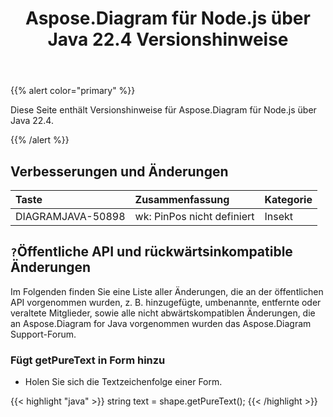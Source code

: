 ﻿---
title: Aspose.Diagram für Node.js über Java 22.4 Versionshinweise
type: docs
weight: 25
url: /de/java/aspose-diagram-for-node-js-via-java-22-4-release-notes/
---
{{% alert color="primary" %}}

Diese Seite enthält Versionshinweise für Aspose.Diagram für Node.js über Java 22.4.

{{% /alert %}}
## **Verbesserungen und Änderungen**  ##

|**Taste**|**Zusammenfassung**|**Kategorie**|
|:- |:- |:- |
|DIAGRAMJAVA-50898|wk: PinPos nicht definiert|Insekt|

## `?`**Öffentliche API und rückwärtsinkompatible Änderungen**
Im Folgenden finden Sie eine Liste aller Änderungen, die an der öffentlichen API vorgenommen wurden, z. B. hinzugefügte, umbenannte, entfernte oder veraltete Mitglieder, sowie alle nicht abwärtskompatiblen Änderungen, die an Aspose.Diagram for Java vorgenommen wurden das Aspose.Diagram Support-Forum.

### **Fügt getPureText in Form hinzu**
- Holen Sie sich die Textzeichenfolge einer Form.

{{< highlight "java" >}}
string text = shape.getPureText();
{{< /highlight >}}
